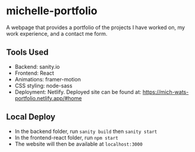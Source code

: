 # michelle-portfolio
A webpage that provides a portfolio of the projects I have worked on, my work experience, and a contact me form.

## Tools Used 
- Backend: sanity.io 
- Frontend: React 
- Animations: framer-motion
- CSS styling: node-sass
- Deployment: Netlify. Deployed site can be found at: https://mich-wats-portfolio.netlify.app/#home

## Local Deploy 
- In the backend folder, run `sanity build` then `sanity start`
- In the frontend-react folder, run `npm start`
- The website will then be available at `localhost:3000`

